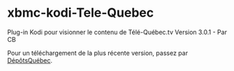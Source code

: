 # xbmc-kodi-Tele-Quebec
Plug-in Kodi pour visionner le contenu de Télé-Québec.tv
Version 3.0.1 - Par CB

Pour un téléchargement de la plus récente version, passez par [DépôtsQuébec](https://github.com/dualB/depotsquebec).
